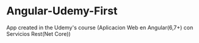 # Angular-Udemy-First
App created in the Udemy's course (Aplicacion Web en Angular(6,7+) con Servicios Rest(Net Core))
